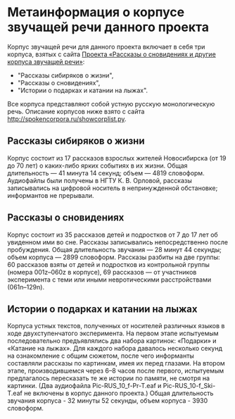 # Метаинформация о корпусе звучащей речи данного проекта #

Корпус звучащей речи для данного проекта включает в себя три корпуса, взятых с сайта [Проекта «Рассказы о сновидениях и другие корпуса звучащей речи»](http://spokencorpora.ru/):

* "Рассказы сибиряков о жизни", 
* "Рассказы о сновидениях", 
* "Истории о подарках и катании на лыжах".

Все корпуса представляют собой устную русскую монологическую речь. Описание корпусов ниже взято с сайта http://spokencorpora.ru/showcorplist.py.

## Рассказы сибиряков о жизни ##

Корпус состоит из 17 рассказов взрослых жителей Новосибирска (от 19 до 70 лет) о каких-либо ярких событиях в их жизни. Общая длительность — 41 минута 14 секунд; объем — 4819 словоформ. 
Аудиофайлы были получены в НГТУ К. В. Орловой, рассказы записывались на цифровой носитель в непринужденной обстановке; информантов не прерывали.

## Рассказы о сновидениях ##

Корпус состоит из 35 рассказов детей и подростков от 7 до 17 лет об увиденном ими во сне. Рассказы записывались непосредственно после пробуждения. Общая длительность звучания — 28 минут 44 секунды; объем корпуса — 2899 словоформ. 
Рассказы разбиты на две группы: 60 рассказов взяты от детей и подростков из контрольной группы (номера 001z–060z в корпусе), 69 рассказов — от участников эксперимента с теми или иными невротическими расстройствами (061n–129n).

## Истории о подарках и катании на лыжах ##

Корпуса устных текстов, полученных от носителей различных языков в ходе двухступенчатого эксперимента. На первом этапе испытуемым последовательно предъявлялись два набора картинок: «Подарки» и «Катание на лыжах». Для каждого набора давалось несколько секунд на ознакомление с общим сюжетом, после чего информанты составляли рассказы по картинкам, имея их перед глазами. На втором этапе, производившемся через 6–8 часов после первого, испытуемым предлагалось пересказать те же истории по памяти, не смотря на картинки.
(Два аудиофайла Pic-RUS_10_f-Pr-T.eaf и Pic-RUS_10-f_Ski-T.eaf не включены в корпус данного проекта.) 
Общая длительность звучания корпуса - 32 минуты 52 секунды, объем корпуса - 3930 словоформ.
